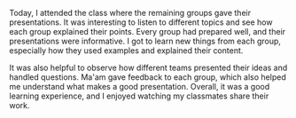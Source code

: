 Today, I attended the class where the remaining groups gave their presentations. It was interesting to listen to different topics and see how each group explained their points. Every group had prepared well, and their presentations were informative. I got to learn new things from each group, especially how they used examples and explained their content.

It was also helpful to observe how different teams presented their ideas and handled questions. Ma'am gave feedback to each group, which also helped me understand what makes a good presentation. Overall, it was a good learning experience, and I enjoyed watching my classmates share their work.